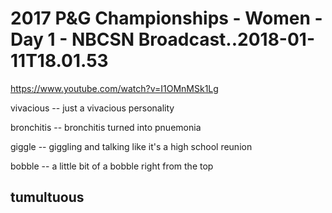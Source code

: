 2017 P&G Championships - Women - Day 1 - NBCSN Broadcast..2018-01-11T18.01.53
========================

https://www.youtube.com/watch?v=I1OMnMSk1Lg

vivacious
-- just a vivacious personality

bronchitis
-- bronchitis turned into pnuemonia

giggle
-- giggling and talking like it's a high school reunion

bobble
-- a little bit of a bobble right from the top

tumultuous
-- 




